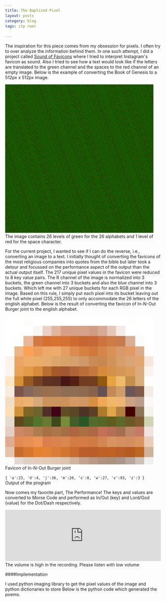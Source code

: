 ```yaml
---
title: The Baptized Pixel
layout: posts
category: blog
tags: itp rwet

---
```


The inspiration for this piece comes from my obsession for pixels. I often try to over analyze the information behind them. In one such attempt, I did a project called [Sound of Favicons](https://vimeo.com/81785837) where I tried to interpret Instagram's favicon as sound. Also I tried to see how a text would look like if the letters are translated to the green channel and the spaces to the red channel of an empty image. Below is the example of converting the Book of Genesis to a 512px x 512px image. 

<img alt="Book of Genesis to Image" src="/images/Text2Image_Genesis.bmp" style="width:480px; height: 480px;"/>
<span style="display:block">The image contains 26 levels of green for the 26 alphabets and 1 level of red for the space character.</span>

For the current project, I wanted to see if I can do the reverse, i.e., converting an image to a text. I initially thought of converting the favicons of the most religious companies into quotes from the bible but later took a detour and focussed on the performance aspect of the output than the actual output itself. The 217 unique pixel values in the favicon were reduced to 8 key value pairs. The R channel of the image is normalized into 3 buckets, the green channel into 3 buckets and also the blue channel into 3 buckets. Which left me with 27 unique buckets for each RGB pixel in the image. Based on this rule, I simply put each pixel into its bucket leaving out the full white pixel (255,255,255) to only accommodate the 26 letters of the english alphabet. Below is the result of converting the favicon of In-N-Out Burger joint to the english alphabet. 

<img src="/images/InNOut512.png" style="width:480px; height: 480px;"/>
<span style="display:block">Favicon of In-N-Out Burger joint</span>

`{ 'a':23, 'd':4, 'j':36, 'm':20, ’s':8, 'w':27, 'v':93, 'z':3 }`
<span style="display:block">Output of the program</span>

Now comes my favorite part, The Performance! The keys and values are converted to Morse Code and performed as In/Out (key) and Lord/God (value) for the Dot/Dash respectively.

<iframe width="100%" height="166" scrolling="no" frameborder="no" src="https://w.soundcloud.com/player/?url=https%3A//api.soundcloud.com/tracks/149082462&amp;color=ff5500&amp;auto_play=false&amp;hide_related=false&amp;show_artwork=true"></iframe>
<span style="display:block">The volume is high in the recording. Please listen with low volume</span>

####Implementation

I used python imaging library to get the pixel values of the image and python dictionaries to store 
Below is the python code which generated the poems. 

<script src="https://gist.github.com/uttamg911/1d7c78a04ae95b1c1e30.js"></script>






